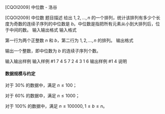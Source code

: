 



[CQOI2009] 中位数 - 洛谷














[CQOI2009] 中位数
题目描述
给出 $1,2,...,n$ 的一个排列，统计该排列有多少个长度为奇数的连续子序列的中位数是 $b$。中位数是指把所有元素从小到大排列后，位于中间的数。
输入输出格式
输入格式

第一行为两个正整数 $n$ 和 $b$，第二行为 $1,2,...,n$ 的排列。
输出格式

输出一个整数，即中位数为 $b$ 的连续子序列个数。

输入输出样例
输入样例 #1
7 4
5 7 2 4 3 1 6 
输出样例 #1
4
说明
#### 数据规模与约定

对于 $30\%$ 的数据中，满足 $n \le 100$；

对于 $60\%$ 的数据中，满足 $n \le 1000$；

对于 $100\%$ 的数据中，满足 $n \le 100000,1 \le b \le n$。






